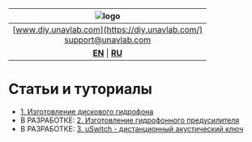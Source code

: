 | ![logo](https://ucnl.github.io/documentation/sm_logo.png) |
| :---: |
| [www.diy.unavlab.com](https://diy.unavlab.com/) <br/> [support@unavlab.com](mailto:support@unavlab.com) |
| [**EN**](README.md) \| [**RU**](README_RU.md) |

# Статьи и туториалы

- [1. Изготовление дискового гидрофона](/projects/disk_hydrophone/README_RU.md)
- В РАЗРАБОТКЕ: [2. Изготовление гидрофонного предусилителя]()
- В РАЗРАБОТКЕ: [3. uSwitch - дистанционный акустический ключ]()
